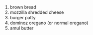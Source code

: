 1. brown bread
2. mozzilla shredded cheese
3. burger patty 
4. dominoz oregano (or normal oregano)
5. amul butter  